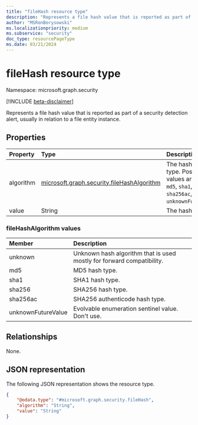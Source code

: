 ```yaml
---
title: "fileHash resource type"
description: "Represents a file hash value that is reported as part of a security detection alert, usually in relation to a file entity instance."
author: "MSRonBorysowski"
ms.localizationpriority: medium
ms.subservice: "security"
doc_type: resourcePageType
ms.date: 03/21/2024
---
```


# fileHash resource type

Namespace: microsoft.graph.security

[!INCLUDE [beta-disclaimer](../../includes/beta-disclaimer.md)]

Represents a file hash value that is reported as part of a security detection alert, usually in relation to a file entity instance.

## Properties

| Property   | Type                                                                    | Description                                                           |
|:-----------|:------------------------------------------------------------------------|:----------------------------------------------------------------------|
| algorithm  | [microsoft.graph.security.fileHashAlgorithm](#filehashalgorithm-values) | The hash algorithm type. Possible values are: `unknown`, `md5`, `sha1`, `sha256`, `sha256ac`, `unknownFutureValue`. |
| value      | String                                                                  | The hash value. |


### fileHashAlgorithm values

| Member                 | Description                                                           |
|:-----------------------|:----------------------------------------------------------------------|
| unknown                | Unknown hash algorithm that is used mostly for forward compatibility. |
| md5                    | MD5 hash type.                                                        |
| sha1                   | SHA1 hash type.                                                       |
| sha256                 | SHA256 hash type.                                                     |
| sha256ac               | SHA256 authenticode hash type.                                        |
| unknownFutureValue     | Evolvable enumeration sentinel value. Don't use.                     |


## Relationships

None.

## JSON representation

The following JSON representation shows the resource type.
<!-- {
  "blockType": "resource",
  "@odata.type": "microsoft.graph.security.fileHash"
}
-->
``` json
{
    "@odata.type": "#microsoft.graph.security.fileHash",
    "algorithm": "String",
    "value": "String"
}
```
